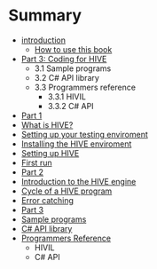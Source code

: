# Summary

* [introduction](README.md)
   * [How to use this book](how_to_use_this_book.md)
* [Part 3: Coding for HIVE](Part3/Coding-for-HIVE.md)
   * 3.1 Sample programs
   * 3.2 C# API library
   * 3.3 Programmers reference
       * 3.3.1 HIVIL
       * 3.3.2 C# API
* [Part 1](pt1.md)
* [What is HIVE?](ch1.md)
* [Setting up your testing enviroment](ch2.md)
* [Installing the HIVE enviroment](ch3.md)
* [Setting up HIVE](ch4.md)
* [First run](ch5.md)
* [Part 2](pt2.md)
* [Introduction to the HIVE engine](ch6.md)
* [Cycle of a HIVE program](ch7.md)
* [Error catching](ch8.md)
* [Part 3](pt3.md)
* [Sample programs](ch9.md)
* [C# API library](ch10.md)
* [Programmers Reference](ch11.md)
   * HIVIL
   * C# API

